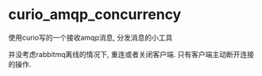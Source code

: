 # curio_amqp_concurrency

使用curio写的一个接收amqp消息, 分发消息的小工具

并没考虑rabbitmq离线的情况下, 重连或者关闭客户端. 只有客户端主动断开连接的操作.


